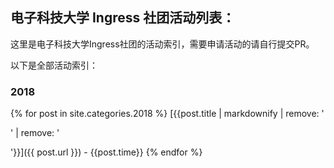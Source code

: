 ## 电子科技大学 Ingress 社团活动列表：

这里是电子科技大学Ingress社团的活动索引，需要申请活动的请自行提交PR。

以下是全部活动索引：

### 2018
{% for post in site.categories.2018 %}
[{{post.title | markdownify | remove: '<p>' | remove: '</p>'}}]({{ post.url }}) - {{post.time}}
{% endfor %}
